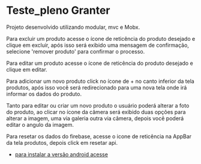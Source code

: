 # Teste_pleno Granter

Projeto desenvolvido utilizando modular, mvc e Mobx.



Para excluir um produto acesse o ícone de reticência do produto desejado e clique em excluir, após isso será exibido uma mensagem de confirmação, selecione 'remover produto' para confirmar o processo.

Para editar um produto acesse o ícone de reticência do produto desejado e clique em editar.

Para adicionar um novo produto click no ícone de + no canto inferior da tela produtos, após isso você será redirecionado para uma nova tela onde irá informar os dados do produto.

Tanto para editar ou criar um novo produto o usuário poderá alterar a foto do produto, ao clicar no ícone da câmera será exibido duas opções para alterar a imagem, uma via galeria outra via câmera, depois você poderá editar o angulo da imagem.

Para resetar os dados do firebase, acesse o icone de reticência na AppBar da tela produtos, depois click em resetar api.

- [para instalar a versão android acesse ](https://flutter.dev/docs/get-started/codelab)
